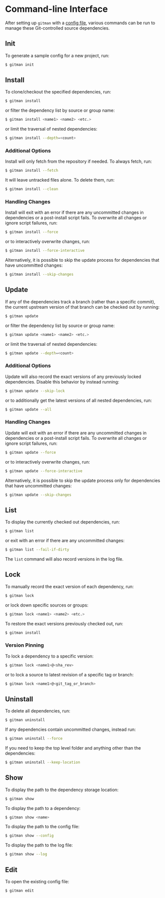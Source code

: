 # Command-line Interface

After setting up `gitman` with a [config file](../index.md#setup), various commands can be run to manage these Git-controlled source dependencies.

## Init

To generate a sample config for a new project, run:

```sh
$ gitman init
```

## Install

To clone/checkout the specified dependencies, run:

```sh
$ gitman install
```

or filter the dependency list by source or group name:

```sh
$ gitman install <name1> <name2> <etc.>
```

or limit the traversal of nested dependencies:

```sh
$ gitman install --depth=<count>
```
### Additional Options

Install will only fetch from the repository if needed. To always fetch, run:

```sh
$ gitman install --fetch
```

It will leave untracked files alone. To delete them, run:

```sh
$ gitman install --clean
```

### Handling Changes

Install will exit with an error if there are any uncommitted changes in dependencies or a post-install script fails. To overwrite all changes or ignore script failures, run:

```sh
$ gitman install --force
```

or to interactively overwrite changes, run:

```sh
$ gitman install --force-interactive
```

Alternatively, it is possible to skip the update process for dependencies that have uncommitted changes:

```sh
$ gitman install --skip-changes
```

## Update

If any of the dependencies track a branch (rather than a specific commit), the current upstream version of that branch can be checked out by running:

```sh
$ gitman update
```

or filter the dependency list by source or group name:

```sh
$ gitman update <name1> <name2> <etc.>
```

or limit the traversal of nested dependencies:

```sh
$ gitman update --depth=<count>
```

### Additional Options

Update will also record the exact versions of any previously locked dependencies. Disable this behavior by instead running:

```sh
$ gitman update --skip-lock
```

or to additionally get the latest versions of all nested dependencies, run:

```sh
$ gitman update --all
```

### Handling Changes

Update will exit with an error if there are any uncommitted changes in dependencies or a post-install script fails. To overwrite all changes or ignore script failures, run:

```sh
$ gitman update --force
```

or to interactively overwrite changes, run:

```sh
$ gitman update --force-interactive
```

Alternatively, it is possible to skip the update process only for dependencies that have uncommitted changes:

```sh
$ gitman update --skip-changes
```

## List

To display the currently checked out dependencies, run:

```sh
$ gitman list
```

or exit with an error if there are any uncommitted changes:

```sh
$ gitman list --fail-if-dirty
```

The `list` command will also record versions in the log file.

## Lock

To manually record the exact version of each dependency, run:

```sh
$ gitman lock
```

or lock down specific sources or groups:

```sh
$ gitman lock <name1> <name2> <etc.>
```

To restore the exact versions previously checked out, run:

```sh
$ gitman install
```

### Version Pinning

To lock a dependency to a specific version:

```sh
$ gitman lock <name1>@<sha_rev>
```

or to lock a source to latest revision of a specific tag or branch:

```sh
$ gitman lock <name1>@<git_tag_or_branch>
```

## Uninstall

To delete all dependencies, run:

```sh
$ gitman uninstall
```

If any dependencies contain uncommitted changes, instead run:

```sh
$ gitman uninstall --force
```

If you need to keep the top level folder and anything other than the dependencies:

```sh
$ gitman uninstall --keep-location
```

## Show

To display the path to the dependency storage location:

```sh
$ gitman show
```

To display the path to a dependency:

```sh
$ gitman show <name>
```

To display the path to the config file:

```sh
$ gitman show --config
```

To display the path to the log file:

```sh
$ gitman show --log
```

## Edit

To open the existing config file:

```sh
$ gitman edit
```
